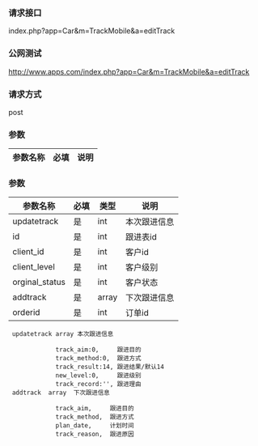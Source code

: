 ### **请求接口**
index.php?app=Car&m=TrackMobile&a=editTrack



### **公网测试**
http://www.apps.com/index.php?app=Car&m=TrackMobile&a=editTrack

### **请求方式**
post


### **参数**
| 参数名称  |必填|     说明      |
|------|-----|------|
### **参数**
| 参数名称  |必填|   类型  |说明      |
|------|-----|------|------|
| updatetrack| 是 | int|本次跟进信息|
| id| 是 | int|跟进表id|
| client_id| 是 | int|客户id|
| client_level| 是 | int|客户级别|
| orginal_status| 是 | int|客户状态|
| addtrack| 是 | array|下次跟进信息|
| orderid| 是 | int|订单id|

     updatetrack array 本次跟进信息
                  
                 track_aim:0,     跟进目的
                 track_method:0,  跟进方式
                 track_result:14, 跟进结果/默认14
                 new_level:0,     跟进级别
                 track_record:'', 跟进理由
     addtrack  array  下次跟进信息

                 track_aim,     跟进目的
                 track_method,  跟进方式
                 plan_date,     计划时间
                 track_reason,  跟进原因
